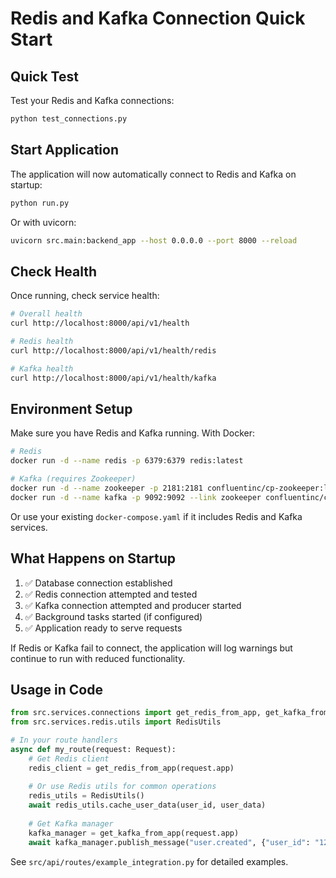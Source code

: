 # Redis and Kafka Connection Quick Start

## Quick Test

Test your Redis and Kafka connections:

```bash
python test_connections.py
```

## Start Application

The application will now automatically connect to Redis and Kafka on startup:

```bash
python run.py
```

Or with uvicorn:

```bash
uvicorn src.main:backend_app --host 0.0.0.0 --port 8000 --reload
```

## Check Health

Once running, check service health:

```bash
# Overall health
curl http://localhost:8000/api/v1/health

# Redis health
curl http://localhost:8000/api/v1/health/redis

# Kafka health  
curl http://localhost:8000/api/v1/health/kafka
```

## Environment Setup

Make sure you have Redis and Kafka running. With Docker:

```bash
# Redis
docker run -d --name redis -p 6379:6379 redis:latest

# Kafka (requires Zookeeper)
docker run -d --name zookeeper -p 2181:2181 confluentinc/cp-zookeeper:latest
docker run -d --name kafka -p 9092:9092 --link zookeeper confluentinc/cp-kafka:latest
```

Or use your existing `docker-compose.yaml` if it includes Redis and Kafka services.

## What Happens on Startup

1. ✅ Database connection established
2. ✅ Redis connection attempted and tested
3. ✅ Kafka connection attempted and producer started
4. ✅ Background tasks started (if configured)
5. ✅ Application ready to serve requests

If Redis or Kafka fail to connect, the application will log warnings but continue to run with reduced functionality.

## Usage in Code

```python
from src.services.connections import get_redis_from_app, get_kafka_from_app
from src.services.redis.utils import RedisUtils

# In your route handlers
async def my_route(request: Request):
    # Get Redis client
    redis_client = get_redis_from_app(request.app)
    
    # Or use Redis utils for common operations
    redis_utils = RedisUtils()
    await redis_utils.cache_user_data(user_id, user_data)
    
    # Get Kafka manager
    kafka_manager = get_kafka_from_app(request.app)
    await kafka_manager.publish_message("user.created", {"user_id": "123"})
```

See `src/api/routes/example_integration.py` for detailed examples.
